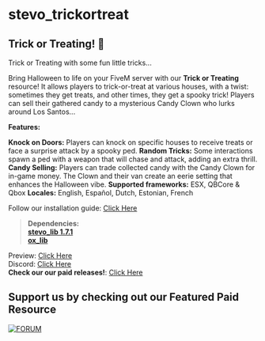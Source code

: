# stevo_trickortreat
## Trick or Treating! :ghost:
Trick or Treating with some fun little tricks...

Bring Halloween to life on your FiveM server with our **Trick or Treating** resource! It allows players to trick-or-treat at various houses, with a twist: sometimes they get treats, and other times, they get a spooky trick! Players can sell their gathered candy to a mysterious Candy Clown who lurks around Los Santos...

**Features:**

**Knock on Doors:** Players can knock on specific houses to receive treats or face a surprise attack by a spooky ped.
**Random Tricks:** Some interactions spawn a ped with a weapon that will chase and attack, adding an extra thrill.
**Candy Selling:** Players can trade collected candy with the Candy Clown for in-game money. The Clown and their van create an eerie setting that enhances the Halloween vibe.
**Supported frameworks:** ESX, QBCore & Qbox
**Locales:** English, Español, Dutch, Estonian, French

Follow our installation guide: [Click Here](https://docs.stevoscripts.com/free-scripts/stevo_trickortreating)
﻿
> **Dependencies:**
> <br>
> **[stevo_lib 1.7.1](https://github.com/stevoscriptsteam/stevo_lib/releases/tag/1.7.1)**
> <br>
> **[ox_lib](https://github.com/overextended/ox_lib/releases/tag/v3.24.0)**

Preview: [Click Here](https://youtu.be/L50Yst7Us-o)
<br>
Discord: [Click Here](https://discord.gg/stevoscripts)
<br>
**Check our our paid releases!**: [Click Here](https://store.stevoscripts.com/)

## Support us by checking out our Featured Paid Resource 
[![FORUM](https://github.com/user-attachments/assets/64ea1a30-f5f3-40bb-9ba0-7e309ff67d90)](https://store.stevoscripts.com/package/6448032)
